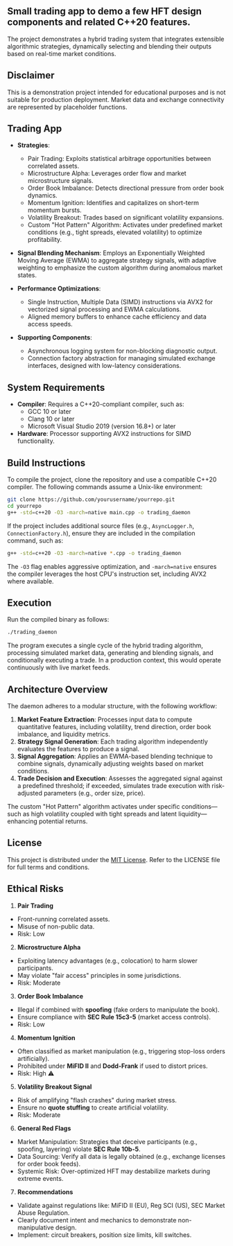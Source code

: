 ## Small trading app to demo a few HFT design components and related C++20 features.
The project demonstrates a hybrid trading system that integrates extensible algorithmic strategies, dynamically selecting and blending their outputs based on real-time market conditions.

## Disclaimer
This is a demonstration project intended for educational purposes and is not suitable for production deployment. Market data and exchange connectivity are represented by placeholder functions.

## Trading App
- **Strategies**:
  - Pair Trading: Exploits statistical arbitrage opportunities between correlated assets.
  - Microstructure Alpha: Leverages order flow and market microstructure signals.
  - Order Book Imbalance: Detects directional pressure from order book dynamics.
  - Momentum Ignition: Identifies and capitalizes on short-term momentum bursts.
  - Volatility Breakout: Trades based on significant volatility expansions.
  - Custom "Hot Pattern" Algorithm: Activates under predefined market conditions (e.g., tight spreads, elevated volatility) to optimize profitability.

- **Signal Blending Mechanism**: Employs an Exponentially Weighted Moving Average (EWMA) to aggregate strategy signals, with adaptive weighting to emphasize the custom algorithm during anomalous market states.

- **Performance Optimizations**:
  - Single Instruction, Multiple Data (SIMD) instructions via AVX2 for vectorized signal processing and EWMA calculations.
  - Aligned memory buffers to enhance cache efficiency and data access speeds.

- **Supporting Components**:
  - Asynchronous logging system for non-blocking diagnostic output.
  - Connection factory abstraction for managing simulated exchange interfaces, designed with low-latency considerations.

## System Requirements
- **Compiler**: Requires a C++20-compliant compiler, such as:
  - GCC 10 or later
  - Clang 10 or later
  - Microsoft Visual Studio 2019 (version 16.8+) or later
- **Hardware**: Processor supporting AVX2 instructions for SIMD functionality.

## Build Instructions
To compile the project, clone the repository and use a compatible C++20 compiler. The following commands assume a Unix-like environment:

```bash
git clone https://github.com/yourusername/yourrepo.git
cd yourrepo
g++ -std=c++20 -O3 -march=native main.cpp -o trading_daemon
```

If the project includes additional source files (e.g., `AsyncLogger.h`, `ConnectionFactory.h`), ensure they are included in the compilation command, such as:

```bash
g++ -std=c++20 -O3 -march=native *.cpp -o trading_daemon
```
The `-O3` flag enables aggressive optimization, and `-march=native` ensures the compiler leverages the host CPU's instruction set, including AVX2 where available.

## Execution
Run the compiled binary as follows:

```bash
./trading_daemon
```

The program executes a single cycle of the hybrid trading algorithm, processing simulated market data, generating and blending signals, and conditionally executing a trade. In a production context, this would operate continuously with live market feeds.

## Architecture Overview
The daemon adheres to a modular structure, with the following workflow:

1. **Market Feature Extraction**: Processes input data to compute quantitative features, including volatility, trend direction, order book imbalance, and liquidity metrics.
2. **Strategy Signal Generation**: Each trading algorithm independently evaluates the features to produce a signal.
3. **Signal Aggregation**: Applies an EWMA-based blending technique to combine signals, dynamically adjusting weights based on market conditions.
4. **Trade Decision and Execution**: Assesses the aggregated signal against a predefined threshold; if exceeded, simulates trade execution with risk-adjusted parameters (e.g., order size, price).

The custom "Hot Pattern" algorithm activates under specific conditions—such as high volatility coupled with tight spreads and latent liquidity—enhancing potential returns.

## License
This project is distributed under the [MIT License](https://opensource.org/license/mit/). Refer to the LICENSE file for full terms and conditions.

## Ethical Risks
1. **Pair Trading**  
  - Front-running correlated assets.  
  - Misuse of non-public data.  
  - Risk: Low  

2. **Microstructure Alpha**  
  - Exploiting latency advantages (e.g., colocation) to harm slower participants.  
  - May violate "fair access" principles in some jurisdictions.  
  - Risk: Moderate

3. **Order Book Imbalance**  
  - Illegal if combined with **spoofing** (fake orders to manipulate the book).  
  - Ensure compliance with **SEC Rule 15c3-5** (market access controls).  
  - Risk: Low

4. **Momentum Ignition**  
  - Often classified as market manipulation (e.g., triggering stop-loss orders artificially).  
  - Prohibited under **MiFID II** and **Dodd-Frank** if used to distort prices.  
  - Risk: High ⚠️

5. **Volatility Breakout Signal**  
  - Risk of amplifying "flash crashes" during market stress.  
  - Ensure no **quote stuffing** to create artificial volatility.  
  - Risk: Moderate

6. **General Red Flags**
  - Market Manipulation: Strategies that deceive participants (e.g., spoofing, layering) violate **SEC Rule 10b-5**.  
  - Data Sourcing: Verify all data is legally obtained (e.g., exchange licenses for order book feeds).  
  - Systemic Risk: Over-optimized HFT may destabilize markets during extreme events.  

7. **Recommendations**
  - Validate against regulations like:  MiFID II (EU), Reg SCI (US), SEC Market Abuse Regulation.
  - Clearly document intent and mechanics to demonstrate non-manipulative design.  
  - Implement: circuit breakers, position size limits, kill switches.

